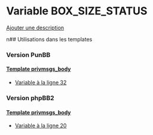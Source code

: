# Variable BOX_SIZE_STATUS
[Ajouter une description](https://fa-tvars.appspot.com/BOX_SIZE_STATUS)

n## Utilisations dans les templates

### Version PunBB

#### [Template privmsgs_body](punbb/privmsgs_body.md)
* [Variable à la ligne 32](../punbb/privmsgs_body.tpl#L32)

### Version phpBB2

#### [Template privmsgs_body](subsilver/privmsgs_body.md)
* [Variable à la ligne 20](../subsilver/privmsgs_body.tpl#L20)